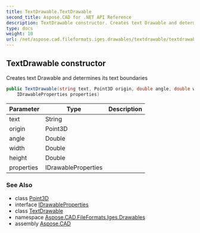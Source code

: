 ```yaml
---
title: TextDrawable.TextDrawable
second_title: Aspose.CAD for .NET API Reference
description: TextDrawable constructor. Creates text Drawable and determines its text boundaries
type: docs
weight: 10
url: /net/aspose.cad.fileformats.iges.drawables/textdrawable/textdrawable/
---
```

## TextDrawable constructor

Creates text Drawable and determines its text boundaries

```csharp
public TextDrawable(string text, Point3D origin, double angle, double width, double height, 
    IDrawableProperties properties)
```

| Parameter | Type | Description |
| --- | --- | --- |
| text | String |  |
| origin | Point3D |  |
| angle | Double |  |
| width | Double |  |
| height | Double |  |
| properties | IDrawableProperties |  |

### See Also

* class [Point3D](../../../aspose.cad.primitives/point3d/)
* interface [IDrawableProperties](../../idrawableproperties/)
* class [TextDrawable](../)
* namespace [Aspose.CAD.FileFormats.Iges.Drawables](../../../aspose.cad.fileformats.iges.drawables/)
* assembly [Aspose.CAD](../../../)



